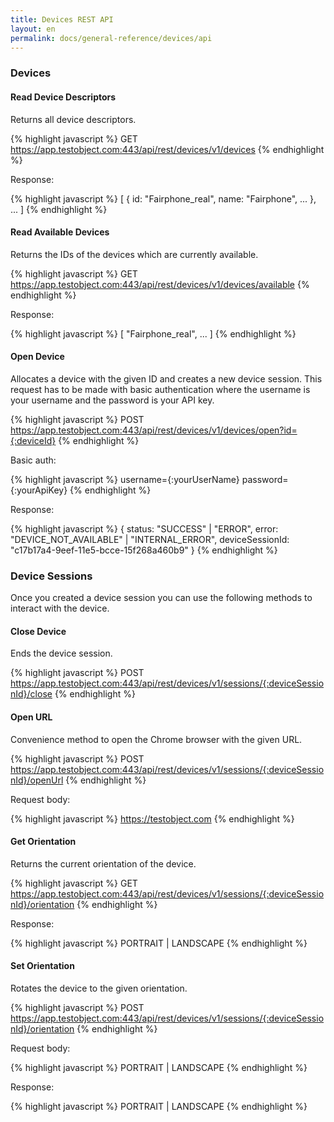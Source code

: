 ```yaml
---
title: Devices REST API
layout: en
permalink: docs/general-reference/devices/api
---
```



<h3 id="devices">Devices</h3>

<h4 id="read-device-descriptors">Read Device Descriptors</h4>

Returns all device descriptors.

{% highlight javascript %}
GET https://app.testobject.com:443/api/rest/devices/v1/devices
{% endhighlight %}

Response:

{% highlight javascript %}
[
	{
		id: "Fairphone_real",
		name: "Fairphone",
		...
	},
	...
]
{% endhighlight %}


<h4 id="read-available-devices">Read Available Devices</h4>

Returns the IDs of the devices which are currently available.

{% highlight javascript %}
GET https://app.testobject.com:443/api/rest/devices/v1/devices/available
{% endhighlight %}

Response:

{% highlight javascript %}
[
	"Fairphone_real",
	...
]
{% endhighlight %}


<h4 id="open-device">Open Device</h4>

Allocates a device with the given ID and creates a new device session. This request has to be made with basic authentication where the username is your username and the password is your API key.

{% highlight javascript %}
POST https://app.testobject.com:443/api/rest/devices/v1/devices/open?id={:deviceId}
{% endhighlight %}

Basic auth:

{% highlight javascript %}
username={:yourUserName}
password={:yourApiKey}
{% endhighlight %}

Response:

{% highlight javascript %}
{
	status: "SUCCESS" | "ERROR",
	error: "DEVICE_NOT_AVAILABLE" | "INTERNAL_ERROR",
	deviceSessionId: "c17b17a4-9eef-11e5-bcce-15f268a460b9"
}
{% endhighlight %}


<h3 id="devices">Device Sessions</h3>

Once you created a device session you can use the following methods to interact with the device.


<h4 id="close-device">Close Device</h4>

Ends the device session.

{% highlight javascript %}
POST https://app.testobject.com:443/api/rest/devices/v1/sessions/{:deviceSessionId}/close
{% endhighlight %}


<!-- 
<h4 id="install-app">Install App</h4>

Installs a previously uploaded app.

{% highlight javascript %}
POST https://app.testobject.com:443/api/rest/devices/v1/sessions/{:deviceSessionId}/apps/{:externalAppVersionId}/install
{% endhighlight %}


<h4 id="restart-app">Restart App</h4>

Restarts the app with the given ID.

{% highlight javascript %}
POST https://app.testobject.com:443/api/rest/devices/v1/sessions/{:deviceSessionId}/apps/{:externalAppVersionId}/restart
{% endhighlight %}


<h4 id="push-file">Push File</h4>

Pushes a previously uploaded file to the device.

{% highlight javascript %}
POST https://app.testobject.com:443/api/rest/devices/v1/sessions/{:deviceSessionId}/files/{:fileId}/push
{% endhighlight %}
-->


<h4 id="open-url">Open URL</h4>

Convenience method to open the Chrome browser with the given URL.

{% highlight javascript %}
POST https://app.testobject.com:443/api/rest/devices/v1/sessions/{:deviceSessionId}/openUrl 
{% endhighlight %}

Request body:

{% highlight javascript %}
https://testobject.com
{% endhighlight %}


<!-- 
<h4 id="paste-content">Paste Content</h4>

Pastes the given text into the device.

{% highlight javascript %}
POST https://app.testobject.com:443/api/rest/devices/v1/sessions/{:deviceSessionId}/paste
{% endhighlight %}

Request body:

{% highlight javascript %}
This is the text I wish to paste into the device.
{% endhighlight %}
-->


<h4 id="get-orientation">Get Orientation</h4>

Returns the current orientation of the device.

{% highlight javascript %}
GET https://app.testobject.com:443/api/rest/devices/v1/sessions/{:deviceSessionId}/orientation
{% endhighlight %}

Response:

{% highlight javascript %}
PORTRAIT | LANDSCAPE
{% endhighlight %}


<h4 id="set-orientation">Set Orientation</h4>

Rotates the device to the given orientation.

{% highlight javascript %}
POST https://app.testobject.com:443/api/rest/devices/v1/sessions/{:deviceSessionId}/orientation
{% endhighlight %}

Request body:

{% highlight javascript %}
PORTRAIT | LANDSCAPE
{% endhighlight %}

Response:

{% highlight javascript %}
PORTRAIT | LANDSCAPE
{% endhighlight %}


<!--
<h4 id="set-gps-coordinates">Set GPS Coordinates</h4>

Sets the GPS coordinates.

{% highlight javascript %}
POST https://app.testobject.com:443/api/rest/devices/v1/sessions/{:deviceSessionId}/gps/coordinates
{% endhighlight %}

Request body:

{% highlight javascript %}
{
	lat: "52.51628",
	lon: "13.37772"
}
{% endhighlight %}

Response:

{% highlight javascript %}
{
	lat: "52.51628",
	lon: "13.37772"
}
{% endhighlight %}


<h4 id="adb-shell-command">Execute ADB Shell Command</h4>

Executes the given ADB command. "adb shell" will automatically be prepended. Send "input text 'abc'" to execute the command "adb shell input text 'abc'".

{% highlight javascript %}
POST https://app.testobject.com:443/api/rest/devices/v1/sessions/{:deviceSessionId}/adb
{% endhighlight %}

Request body:

{% highlight javascript %}
input text 'abc'
{% endhighlight %}


<h4 id="get-locales">Get Locales</h4>

Returns all locales of the device.

{% highlight javascript %}
GET https://app.testobject.com:443/api/rest/devices/v1/sessions/{:deviceSessionId}/locales
{% endhighlight %}

Response:

{% highlight javascript %}
[
	{
		"country": "DE",
		"language": "de",
		"label": "German"
	},
	...
]
{% endhighlight %}


<h4 id="set-locales">Set Locale</h4>

Sets the given locale.

{% highlight javascript %}
POST https://app.testobject.com:443/api/rest/devices/v1/sessions/{:deviceSessionId}/locales/{:locale}/set
{% endhighlight %}

Request body:

{% highlight javascript %}
DE
{% endhighlight %}

Response:

{% highlight javascript %}
{
	"country": "DE",
	"language": "de",
	"label": "German"
}
{% endhighlight %}


<h4 id="disable-animations">Disable Animations</h4>

Disables animations.

{% highlight javascript %}
POST https://app.testobject.com:443/api/rest/devices/v1/sessions/{:deviceSessionId}/animations/disable
{% endhighlight %}


<h4 id="enable-animations">Enable Animations</h4>

Enables animations.

{% highlight javascript %}
POST https://app.testobject.com:443/api/rest/devices/v1/sessions/{:deviceSessionId}/animations/enable
{% endhighlight %}


<h4 id="google-account">Display Google Account Settings</h4>

Convenience method to open the Google Account settings.

{% highlight javascript %}
POST https://app.testobject.com:443/api/rest/devices/v1/sessions/{:deviceSessionId}/googleAccount
{% endhighlight %}
-->
